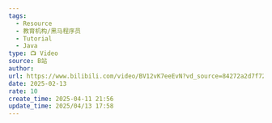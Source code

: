 ```yaml
---
tags:
  - Resource
  - 教育机构/黑马程序员
  - Tutorial
  - Java
type: 📺 Video
source: B站
author: 
url: https://www.bilibili.com/video/BV12vK7eeEvN?vd_source=84272a2d7f72158b38778819be5bc6ad
date: 2025-02-13
rate: 10
create_time: 2025-04-11 21:56
update_time: 2025/04/13 17:58
---
```

